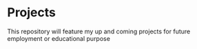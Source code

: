 # Projects
This repository will feature my up and coming projects for future employment or educational purpose
